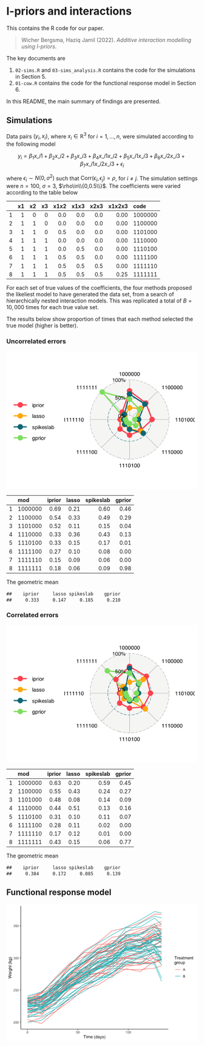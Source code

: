 I-priors and interactions
================

This contains the R code for our paper.

> Wicher Bergsma, Haziq Jamil (2022). *Additive interaction modelling
> using I-priors*.

The key documents are

1.  `02-sims.R` and `03-sims_analysis.R` contains the code for the
    simulations in Section 5.
2.  `01-cow.R` contains the code for the functional response model in
    Section 6.

In this README, the main summary of findings are presented.

## Simulations

Data pairs $(y_i,x_i)$, where $x_i\in\mathbb R^3$ for $i=1,\dots,n$,
were simulated according to the following model

$$ y_i = \beta_1 x\_{i1} + \beta_2 x\_{i2} + \beta_3 x\_{i3} + \beta_4
x\_{i1}x\_{i2} + \beta_5 x\_{i1}x\_{i3} + \beta_6 x\_{i2}x\_{i3} +
\beta_7 x\_{i1}x\_{i2}x\_{i3} + \epsilon_i $$

where $\epsilon_i\sim N(0,\sigma^2)$ such that
$\text{Corr}(\epsilon_i,\epsilon_j)=\rho$, for $i\neq j$. The simulation
settings were $n=100$, $\sigma=3$, $\rho\in\\{0,0.5\\}$. The
coefficients were varied according to the table below

|     |  x1 |  x2 |  x3 | x1x2 | x1x3 | x2x3 | x1x2x3 | code    |
|:----|----:|----:|----:|-----:|-----:|-----:|-------:|:--------|
| 1   |   1 |   0 |   0 |  0.0 |  0.0 |  0.0 |   0.00 | 1000000 |
| 2   |   1 |   1 |   0 |  0.0 |  0.0 |  0.0 |   0.00 | 1100000 |
| 3   |   1 |   1 |   0 |  0.5 |  0.0 |  0.0 |   0.00 | 1101000 |
| 4   |   1 |   1 |   1 |  0.0 |  0.0 |  0.0 |   0.00 | 1110000 |
| 5   |   1 |   1 |   1 |  0.0 |  0.5 |  0.0 |   0.00 | 1110100 |
| 6   |   1 |   1 |   1 |  0.5 |  0.5 |  0.0 |   0.00 | 1111100 |
| 7   |   1 |   1 |   1 |  0.5 |  0.5 |  0.5 |   0.00 | 1111110 |
| 8   |   1 |   1 |   1 |  0.5 |  0.5 |  0.5 |   0.25 | 1111111 |

For each set of true values of the coefficients, the four methods
proposed the likeliest model to have generated the data set, from a
search of hierarchically nested interaction models. This was replicated
a total of $B=10,000$ times for each true value set.

The results below show proportion of times that each method selected the
true model (higher is better).

### Uncorrelated errors

![](figure/sims_uncorr-1.png)<!-- -->

|     | mod     | iprior | lasso | spikeslab | gprior |
|:----|:--------|-------:|------:|----------:|-------:|
| 1   | 1000000 |   0.69 |  0.21 |      0.60 |   0.46 |
| 2   | 1100000 |   0.54 |  0.33 |      0.49 |   0.29 |
| 3   | 1101000 |   0.52 |  0.11 |      0.15 |   0.04 |
| 4   | 1110000 |   0.33 |  0.36 |      0.43 |   0.13 |
| 5   | 1110100 |   0.33 |  0.15 |      0.17 |   0.01 |
| 6   | 1111100 |   0.27 |  0.10 |      0.08 |   0.00 |
| 7   | 1111110 |   0.15 |  0.09 |      0.06 |   0.00 |
| 8   | 1111111 |   0.18 |  0.06 |      0.09 |   0.98 |

The geometric mean

    ##    iprior     lasso spikeslab    gprior 
    ##     0.333     0.147     0.185     0.210

### Correlated errors

![](figure/sims_corr-1.png)<!-- -->

|     | mod     | iprior | lasso | spikeslab | gprior |
|:----|:--------|-------:|------:|----------:|-------:|
| 1   | 1000000 |   0.63 |  0.20 |      0.59 |   0.45 |
| 2   | 1100000 |   0.55 |  0.43 |      0.24 |   0.27 |
| 3   | 1101000 |   0.48 |  0.08 |      0.14 |   0.09 |
| 4   | 1110000 |   0.44 |  0.51 |      0.13 |   0.16 |
| 5   | 1110100 |   0.31 |  0.10 |      0.11 |   0.07 |
| 6   | 1111100 |   0.28 |  0.11 |      0.02 |   0.00 |
| 7   | 1111110 |   0.17 |  0.12 |      0.01 |   0.00 |
| 8   | 1111111 |   0.43 |  0.15 |      0.06 |   0.77 |

The geometric mean

    ##    iprior     lasso spikeslab    gprior 
    ##     0.384     0.172     0.085     0.139

## Functional response model

![](figure/cow_plot-1.png)<!-- -->
